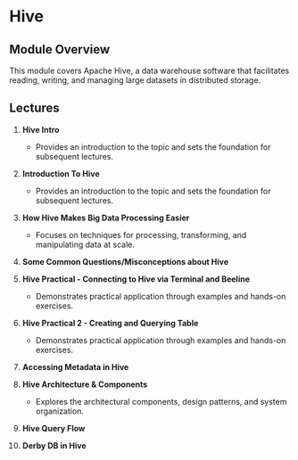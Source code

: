 # Hive

## Module Overview

This module covers Apache Hive, a data warehouse software that facilitates reading, writing, and managing large datasets in distributed storage.

## Lectures

1. **Hive Intro**
   - Provides an introduction to the topic and sets the foundation for subsequent lectures.

2. **Introduction To Hive**
   - Provides an introduction to the topic and sets the foundation for subsequent lectures.

3. **How Hive Makes Big Data Processing Easier**
   - Focuses on techniques for processing, transforming, and manipulating data at scale.

4. **Some Common Questions/Misconceptions about Hive**

5. **Hive Practical - Connecting to Hive via Terminal and Beeline**
   - Demonstrates practical application through examples and hands-on exercises.

6. **Hive Practical 2 - Creating and Querying Table**
   - Demonstrates practical application through examples and hands-on exercises.

7. **Accessing Metadata in Hive**

8. **Hive Architecture & Components**
   - Explores the architectural components, design patterns, and system organization.

9. **Hive Query Flow**

10. **Derby DB in Hive**

